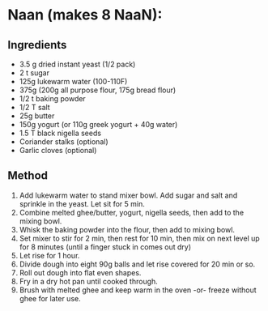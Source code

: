 # Naan (makes 8 NaaN):
## Ingredients
* 3.5 g dried instant yeast (1/2 pack)
* 2 t sugar
* 125g lukewarm water (100-110F)
* 375g (200g all purpose flour, 175g bread flour)
* 1/2 t baking powder
* 1/2 T salt 
* 25g butter 
* 150g yogurt (or 110g greek yogurt + 40g water)
* 1.5 T black nigella seeds
* Coriander stalks (optional)
* Garlic cloves (optional)

## Method
1. Add lukewarm water to stand mixer bowl.  Add sugar and salt and sprinkle in the yeast.  Let sit for 5 min.  
3. Combine melted ghee/butter, yogurt, nigella seeds, then add to the mixing bowl.
4. Whisk the baking powder into the flour, then add to mixing bowl.
5. Set mixer to stir for 2 min, then rest for 10 min, then mix on next level up for 8 minutes (until a finger stuck in comes out dry)
6. Let rise for 1 hour.
7. Divide dough into eight 90g balls and let rise covered for 20 min or so. 
8. Roll out dough into flat even shapes.
9. Fry in a dry hot pan until cooked through.
10. Brush with melted ghee and keep warm in the oven -or- freeze without ghee for later use. 
